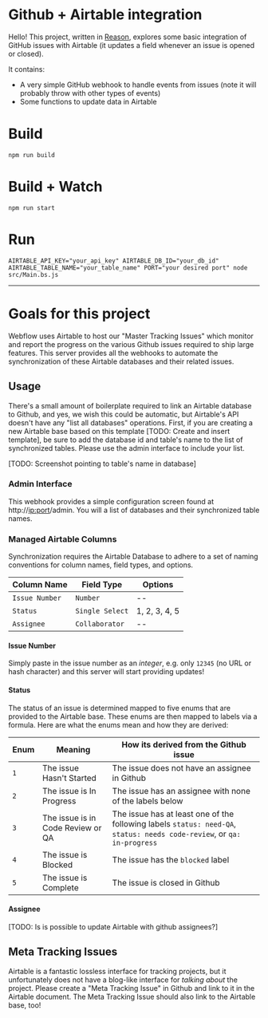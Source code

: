 # Github + Airtable integration

Hello! This project, written in [Reason](reasonml.github.io), explores some basic integration of GitHub issues with Airtable (it updates a field whenever an issue is opened or closed).

It contains:

* A very simple GitHub webhook to handle events from issues (note it will probably throw with other types of events)
* Some functions to update data in Airtable

# Build

```
npm run build
```

# Build + Watch

```
npm run start
```

# Run

```
AIRTABLE_API_KEY="your_api_key" AIRTABLE_DB_ID="your_db_id" AIRTABLE_TABLE_NAME="your_table_name" PORT="your desired port" node src/Main.bs.js
```

---



# Goals for this project

Webflow uses Airtable to host our "Master Tracking Issues" which monitor and report the progress on the various Github issues required to ship large features. This server provides all the webhooks to automate the synchronization of these Airtable databases and their related issues.

## Usage

There's a small amount of boilerplate required to link an Airtable database to Github, and yes, we wish this could be automatic, but Airtable's API doesn't have any "list all databases" operations. First, if you are creating a new Airtable base based on this template [TODO: Create and insert template], be sure to add the database id and table's name to the list of synchronized tables. Please use the admin interface to include your list.

[TODO: Screenshot pointing to table's name in database]

### Admin Interface

This webhook provides a simple configuration screen found at http://<ip:port>/admin. You will a list of databases and their synchronized table names.

### Managed Airtable Columns

Synchronization requires the Airtable Database to adhere to a set of naming conventions for column names, field types, and options.

| Column Name    | Field Type      | Options       |
| -------------- | --------------- | ------------- |
| `Issue Number` | `Number`        | --            |
| `Status`       | `Single Select` | 1, 2, 3, 4, 5 |
| `Assignee`     | `Collaborator`  | --            |

#### Issue Number

Simply paste in the issue number as an *integer*, e.g. only `12345` (no URL or hash character) and this server will start providing updates!

#### Status

The status of an issue is determined mapped to five enums that are provided to the Airtable base. These enums are then mapped to labels via a formula. Here are what the enums mean and how they are derived:

| Enum | Meaning                           | How its derived from the Github issue                        |
| ---- | --------------------------------- | ------------------------------------------------------------ |
| `1`  | The issue Hasn't Started          | The issue does not have an assignee in Github                |
| `2`  | The issue is In Progress          | The issue has an assignee with none of the labels below      |
| `3`  | The issue is in Code Review or QA | The issue has at least one of the following labels `status: need-QA`, `status: needs code-review`, or `qa: in-progress` |
| `4`  | The issue is Blocked              | The issue has the `blocked` label                            |
| `5`  | The issue is Complete             | The issue is closed in Github                                |

#### Assignee

[TODO: Is is possible to update Airtable with github assignees?]



## Meta Tracking Issues

Airtable is a fantastic lossless interface for tracking projects, but it unfortunately does not have a blog-like interface for _talking about_ the project. Please create a "Meta Tracking Issue" in Github and link to it in the Airtable document. The Meta Tracking Issue should also link to the Airtable base, too!